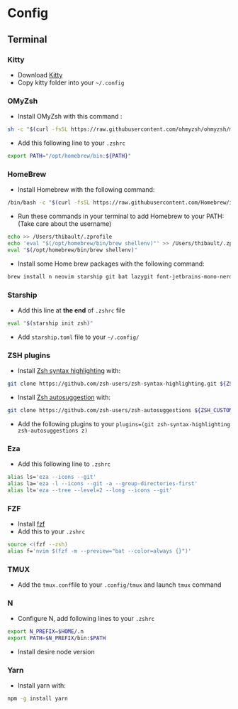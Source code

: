 # Config

## Terminal

### Kitty
- Download [Kitty](https://sw.kovidgoyal.net/kitty/binary/)
- Copy kitty folder into your `~/.config`

### OMyZsh
- Install OMyZsh with this command :
```bash
sh -c "$(curl -fsSL https://raw.githubusercontent.com/ohmyzsh/ohmyzsh/master/tools/install.sh)"
```

- Add this following line to your `.zshrc`
```bash
export PATH="/opt/homebrew/bin:${PATH}"
```

### HomeBrew
- Install Homebrew with the following command:
```bash
/bin/bash -c "$(curl -fsSL https://raw.githubusercontent.com/Homebrew/install/HEAD/install.sh)"
```
- Run these commands in your terminal to add Homebrew to your PATH: (Take care about the username)
```bash
echo >> /Users/thibault/.zprofile
echo 'eval "$(/opt/homebrew/bin/brew shellenv)"' >> /Users/thibault/.zprofile
eval "$(/opt/homebrew/bin/brew shellenv)"
```

- Install some Home brew packages with the following command:
```bash
brew install n neovim starship git bat lazygit font-jetbrains-mono-nerd-font font-victor-mono-nerd-font font-symbols-only-nerd-font fzf ripgrep fd luarocks tmux yq gh eza
```

### Starship
- Add this line at **the end** of `.zshrc` file
```bash
eval "$(starship init zsh)"
```
- Add `starship.toml` file to your `~/.config/`

### ZSH plugins
- Install [Zsh syntax highlighting](https://github.com/zsh-users/zsh-syntax-highlighting/tree/master) with:
```bash
git clone https://github.com/zsh-users/zsh-syntax-highlighting.git ${ZSH_CUSTOM:-~/.oh-my-zsh/custom}/plugins/zsh-syntax-highlighting
```
- Install [Zsh autosuggestion](https://github.com/zsh-users/zsh-autosuggestions/tree/master) with:
```bash
git clone https://github.com/zsh-users/zsh-autosuggestions ${ZSH_CUSTOM:-~/.oh-my-zsh/custom}/plugins/zsh-autosuggestions
```

- Add the following plugins to your `plugins=(git zsh-syntax-highlighting zsh-autosuggestions z)`

### Eza
- Add this following line to `.zshrc`
```bash
alias ls='eza --icons --git'
alias la='eza -l --icons --git -a --group-directories-first'
alias lt='eza --tree --level=2 --long --icons --git'
```

### FZF
- Install [fzf](https://github.com/junegunn/fzf)
- Add this to your `.zshrc`
```bash
source <(fzf --zsh)
alias f='nvim $(fzf -m --preview="bat --color=always {}")'
```

### TMUX
- Add the `tmux.conf`file to your `.config/tmux` and launch `tmux` command

### N
- Configure N, add following lines to your `.zshrc`
```bash
export N_PREFIX=$HOME/.n
export PATH=$N_PREFIX/bin:$PATH
```
- Install desire node version

### Yarn
- Install yarn with:
```bash
npm -g install yarn
```

